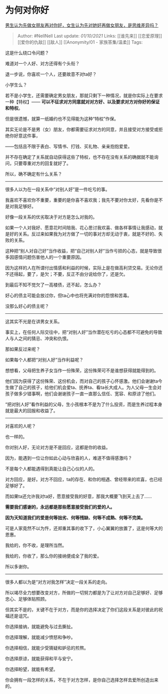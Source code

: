 # 为何对你好
[男生认为先做女朋友再对你好，女生认为先对她好再做女朋友，是思维差异吗？](https://www.zhihu.com/question/456831567/answer/1866301548)

> Author: #NellNell 
Last update: *01/10/2021* 
Links: [[谁先来]] [[恋爱原理]] [[爱你的仇敌]] [[敌人]] [[Anonymity/01 - 家族答集/温柔]] 
Tags:  

这是什么绕口令问题？

难道对一个人好、对方还得有个头衔？

退一步说，你喜欢一个人，还要故意不对ta好？

小学生么？

若不是小学生，还需要确定男女朋友，那就只剩下一种情况，就是你实际上在要求一种【特权】—— **可以不征求对方同意就对对方好、以及要求对方对你好的保证和特权**。

但是很遗憾，就算一纸婚约也不见得能为这种“特权”作保。

其实无论是不是男（女）朋友，你都需要征求对方的同意，并且接受对方接受或拒绝你好意这件事，

——包括且不限于表白、写情书、打钱、买礼物、亲亲抱抱爱爱。

并不存在确定了关系就自动获得这些了特权，也不存在没有关系的确据就不能询问，只要尊重对方的回复就好了。

所以，确不确定有什么关系？

  
---
  

很多人以为在一段关系中“对别人好”是一件吃亏的事。

我喜欢不喜欢你不重要，重要的是你喜不喜欢我；我先不要对你太好，先看你是不是对我足够好。

好像一段关系的优劣取决于对方是怎么对我的。

如果一个人对我好、愿意花时间陪我、花心思讨我欢喜、做各样事情让我感动，就是好的关系。反过来如果我为对方做了一切的事对方却无动于衷，就是不好的、失败的关系。

这种把“别人对自己好”当作收益，把“自己对别人好”当作亏损的心态，就是导致很多因感情问题伤害他人的一个重要原因。

因为这样的人在所谓付出情感和利益的时候，实际上是在做高利贷交易。无论你还不还得起，要了，是欠；不要，反正不由分说给你了，还是欠。

到最后不知不觉欠了一高楼债，还不起，怎么办？

好心的债主可能会放过你，但ta心中也将充满对你的怨恨和苦毒。

没那么好心的债主呢？


---

这其实不光是在讲男女关系。

事实上，在任何人际交往中，把“对别人好”当作潜在吃亏的心态都不可避免的导致人与人之间的猜忌、冲突和仇恨。

那如果反过来呢？

如果每个人都把“对别人好”当作利益呢？

想想看，父母把生养子女当作一份殊荣，这份殊荣可不是谁想获得就能得到的。

他们因为获得了这份殊荣、这份机会，而对自己的孩子心怀感激。他们会谢谢ta今生做了自己的孩子，给他们机会爱ta、抚养ta、看ta长大成人。为人父母一生会对孩子做多少错事啊，他们会谢谢孩子一直一直那么信任、宽容、和原谅了他们。

“把对别人好”看作利益的父母，生小孩根本不是为了什么投资，而是生养过程本身就是最大的回报和收益了。

---

对喜欢的人呢？

也一样的。

你对别人好，无论对方是不是回应，这都是你的收益。

因为，能遇到一位让你如此心动与欣喜的人，难道不值得感激吗？

不是每个人都能遇得到真能让自己心仪的人的。

对方回应，是好。对方不回应，ta的存在、和你的相遇、曾经带来的欢喜，也已经足够好了。

而如果ta还允许我对ta好，愿意接受我的好意，那我大概要飞到天上去了……

**需要我们感谢的，永远都是那些愿意接受我们的爱的人。**

**因为天知道我们的爱是何等拙劣、何等残缺、何等不成熟、何等不完美。**

可是人家竟然不以为忤，还郑重其事的收下了，小心翼翼的放置了，这是何等大的恩惠。

我给的，你不收，是理所当然。

我给的，你收了，那么你的接纳便成全了我的爱。

所以多谢你。

---

很多人都以为是“对方对我怎样”决定一段关系的走向。

所以竭尽全力想要改变对方，所做的一切努力都是为了让对方对自己足够好、足够忠心、足够体贴照顾。

但其实不是的，关键不在于对方，而是你的选择决定了你们这段关系是对彼此的祝福还是诅咒。

你选择接纳，就能避免与过去撕扯。

你选择理解，就能减少愤怒和争吵。

你选择相信，就能少受猜疑和妒忌的煎熬。

你选择原谅，就能获得和平与安宁。

你选择盼望，就能有希望。

你会拥有一段怎样的关系，不在于对方怎样，是你自己选择怎样去爱所创造出来的。

